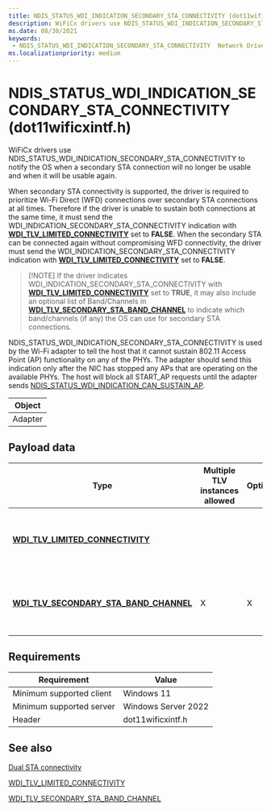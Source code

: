 ```yaml
---
title: NDIS_STATUS_WDI_INDICATION_SECONDARY_STA_CONNECTIVITY (dot11wificxintf.h)
description: WiFiCx drivers use NDIS_STATUS_WDI_INDICATION_SECONDARY_STA_CONNECTIVITY to notify the OS when a secondary STA connection will no longer be usable.
ms.date: 08/30/2021
keywords:
 - NDIS_STATUS_WDI_INDICATION_SECONDARY_STA_CONNECTIVITY  Network Drivers Starting with Windows Vista
ms.localizationpriority: medium
---
```


# NDIS_STATUS_WDI_INDICATION_SECONDARY_STA_CONNECTIVITY  (dot11wificxintf.h)


WiFiCx drivers use NDIS_STATUS_WDI_INDICATION_SECONDARY_STA_CONNECTIVITY to notify the OS when a secondary STA connection will no longer be usable and when it will be usable again.

When secondary STA connectivity is supported, the driver is required to prioritize Wi-Fi Direct (WFD) connections over secondary STA connections at all times. Therefore if the driver is unable to sustain both connections at the same time, it must send the WDI_INDICATION_SECONDARY_STA_CONNECTIVITY indication with [**WDI_TLV_LIMITED_CONNECTIVITY**](wdi-tlv-limited-connectivity.md) set to **FALSE**. When the secondary STA can be connected again without compromising WFD connectivity, the driver must send the WDI_INDICATION_SECONDARY_STA_CONNECTIVITY indication with [**WDI_TLV_LIMITED_CONNECTIVITY**](wdi-tlv-limited-connectivity.md) set to **FALSE**.

> [!NOTE] If the driver indicates WDI_INDICATION_SECONDARY_STA_CONNECTIVITY with [**WDI_TLV_LIMITED_CONNECTIVITY**](wdi-tlv-limited-connectivity.md) set to **TRUE**, it may also include an optional list of Band/Channels in [**WDI_TLV_SECONDARY_STA_BAND_CHANNEL**](wdi-tlv-secondary-sta-band-channel.md) to indicate which band/channels (if any) the OS can use for secondary STA connections.

NDIS_STATUS_WDI_INDICATION_SECONDARY_STA_CONNECTIVITY is used by the Wi-Fi adapter to tell the host that it cannot sustain 802.11 Access Point (AP) functionality on any of the PHYs. The adapter should send this indication only after the NIC has stopped any APs that are operating on the available PHYs. The host will block all START_AP requests until the adapter sends [NDIS_STATUS_WDI_INDICATION_CAN_SUSTAIN_AP](wdi-tlv-indication-can-sustain-ap.md).


| Object |
|--------|
| Adapter   |

 

## Payload data


| Type                                                                  | Multiple TLV instances allowed | Optional | Description                                              |
|-----------------------------------------------------------------------|--------------------------------|----------|----------------------------------------------------------|
| [**WDI_TLV_LIMITED_CONNECTIVITY**](wdi-tlv-limited-connectivity.md) |                                |          | The current state of the radio in hardware and software. |
| [**WDI_TLV_SECONDARY_STA_BAND_CHANNEL**](wdi-tlv-secondary-sta-band-channel.md)|     X                           |    X      | The current state of the radio in hardware and software. |

 

## Requirements

|Requirement|Value|
|--- |--- |
|Minimum supported client|Windows 11|
|Minimum supported server|Windows Server 2022|
|Header|dot11wificxintf.h|


## See also


[Dual STA connectivity](dual-sta-connectivity.md)

[WDI_TLV_LIMITED_CONNECTIVITY](wdi-tlv-limited-connectivity.md)

[WDI_TLV_SECONDARY_STA_BAND_CHANNEL](wdi-tlv-secondary-sta-band-channel.md)

